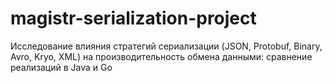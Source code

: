 # magistr-serialization-project
Исследование влияния стратегий сериализации (JSON, Protobuf, Binary, Avro, Kryo, XML) на производительность обмена данными: сравнение реализаций в Java и Go
